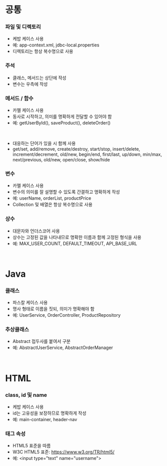 # 공통

### 파일 및 디렉토리
- 케밥 케이스 사용
- 예: app-context.xml, jdbc-local.properties
- 디렉토리는 항상 복수명으로 사용

### 주석
- 클래스, 메서드는 상단에 작성
- 변수는 우측에 작성

### 메서드 / 함수
- 카멜 케이스 사용
- 동사로 시작하고, 의미를 명확하게 전달할 수 있어야 함
- 예: getUserById(), saveProduct(), deleteOrder()

<br>

- 대응하는 단어가 있을 시 함께 사용
- get/set, add/remove, create/destroy, start/stop, insert/delete, increment/decrement, old/new, begin/end, first/last, up/down, min/max, next/previous, old/new, open/close, show/hide

### 변수
- 카멜 케이스 사용
- 변수의 의미를 잘 설명할 수 있도록 간결하고 명확하게 작성
- 예: userName, orderList, productPrice
- Collection 및 배열은 항상 복수명으로 사용

### 상수
- 대문자와 언더스코어 사용
- 상수는 고정된 값을 나타내므로 명확한 이름과 함께 고정된 형식을 사용
- 예: MAX_USER_COUNT, DEFAULT_TIMEOUT, API_BASE_URL

<br>

# Java

### 클래스
- 파스칼 케이스 사용
- 명사 형태로 이름을 짓되, 의미가 명확해야 함
- 예: UserService, OrderController, ProductRepository

### 추상클래스
- Abstract 접두사를 붙여서 구분
- 예: AbstractUserService, AbstractOrderManager

<br>

# HTML
### class, id 및 name
- 케밥 케이스 사용
- id는 고유성을 보장하므로 명확하게 작성
- 예: main-container, header-nav

### 태그 속성
- HTML5 표준을 따름
- W3C HTML5 표준: https://www.w3.org/TR/html5/
- 예: \<input type="text" name="username">



